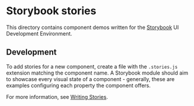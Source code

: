 # Storybook stories

This directory contains component demos written for the [Storybook](https://storybook.js.org) UI Development Environment.

## Development

To add stories for a new component, create a file with the `.stories.js` extension matching the component name. A Storybook module should aim to showcase every visual state of a component - generally, these are examples configuring each property the component offers.

For more information, see [Writing Stories](https://storybook.js.org/basics/writing-stories/).
